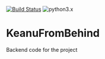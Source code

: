 [![Build Status](https://travis-ci.org/KanaoReeves/KeanuFromBehind.svg?branch=develop)](https://travis-ci.org/KanaoReeves/KeanuFromBehind) ![python3.x](https://img.shields.io/badge/python-3.x-brightgreen.svg)

# KeanuFromBehind
Backend code for the project
